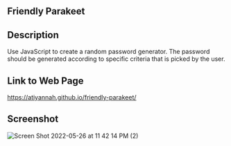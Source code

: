 ## Friendly Parakeet

## Description
Use JavaScript to create a random password generator. The password should be generated according to specific criteria that is picked by the user.

## Link to Web Page
https://atiyannah.github.io/friendly-parakeet/

## Screenshot
![Screen Shot 2022-05-26 at 11 42 14 PM (2)](https://user-images.githubusercontent.com/101678196/170625210-7fe7db30-8654-47e8-adbe-6c18ac02178e.png)

